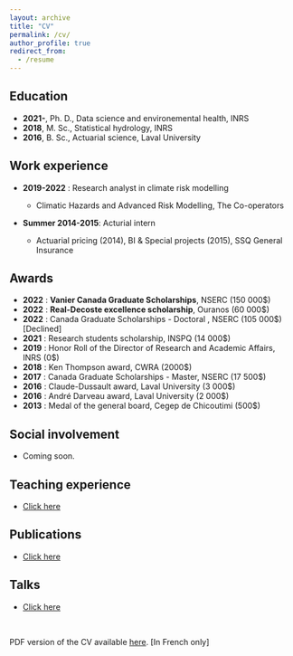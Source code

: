 ```yaml
---
layout: archive
title: "CV"
permalink: /cv/
author_profile: true
redirect_from:
  - /resume
---
```


Education
---------------
* **2021-**, Ph. D., Data science and environemental health, INRS
* **2018**, M. Sc., Statistical hydrology, INRS
* **2016**, B. Sc., Actuarial science, Laval University

Work experience
---------------

* **2019-2022** : Research analyst in climate risk modelling
  * Climatic Hazards and Advanced Risk Modelling, The Co-operators

* **Summer 2014-2015**: Acturial intern
  * Actuarial pricing (2014), BI & Special projects (2015), SSQ General Insurance
  
Awards
---------------

* **2022** : **Vanier Canada Graduate Scholarships**, NSERC (150 000$)
* **2022** : **Real-Decoste excellence scholarship**, Ouranos (60 000$)
* **2022** : Canada Graduate Scholarships - Doctoral , NSERC (105 000$) [Declined]
* **2021** : Research students scholarship, INSPQ (14 000$)
* **2019** : Honor Roll of the Director of Research and Academic Affairs, INRS (0$)
* **2018** : Ken Thompson award, CWRA (2000$)
* **2017** : Canada Graduate Scholarships - Master, NSERC (17 500$)
* **2016** : Claude-Dussault award, Laval University (3 000$)
* **2016** : André Darveau award, Laval University (2 000$)
* **2013** : Medal of the general board, Cegep de Chicoutimi (500$)

Social involvement
-------------------

* Coming soon.

Teaching experience
---------------

* [Click here](https://jeremieboudreault.github.io/teaching/)

Publications
---------------

* [Click here](https://jeremieboudreault.github.io/research/)

Talks
---------------

* [Click here](https://jeremieboudreault.github.io/talks/)


<br />

PDF version of the CV available [here](). [In French only]